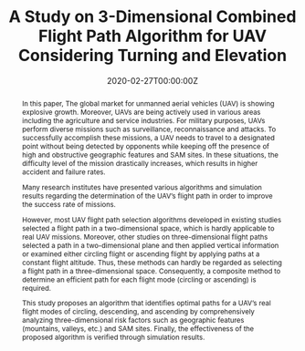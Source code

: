 ---
title: "A Study on 3-Dimensional Combined Flight Path Algorithm for UAV Considering Turning and Elevation"
authors:
- admin
date: "2020-02-27T00:00:00Z"
doi: ""

# Schedule page publish date (NOT publication's date).
publishDate: "2020-01-27T00:00:00Z"

# Publication type.
# Legend: 0 = Uncategorized; 1 = Conference paper; 2 = Journal article;
# 3 = Preprint / Working Paper; 4 = Report; 5 = Book; 6 = Book section;
# 7 = Thesis; 8 = Patent
publication_types: ["7"]

# Publication name and optional abbreviated publication name.
publication: "Graduate School Korea Polytechnic University"
publication_short: ""

abstract: "In this paper, The global market for unmanned aerial vehicles (UAV) is showing explosive growth. Moreover, UAVs are being actively used in various areas including the agriculture and service industries. For military purposes, UAVs perform diverse missions such as surveillance, reconnaissance and attacks. To successfully accomplish these missions, a UAV needs to travel to a designated point without being detected by opponents while keeping off the presence of high and obstructive geographic features and SAM sites. In these situations, the difficulty level of the mission drastically increases, which results in higher accident and failure rates.

<p>Many research institutes have presented various algorithms and simulation results regarding the determination of the UAV’s flight path in order to improve the success rate of missions.</p>

<p>However, most UAV flight path selection algorithms developed in existing studies selected a flight path in a two-dimensional space, which is hardly applicable to real UAV missions. Moreover, other studies on three-dimensional flight paths selected a path in a two-dimensional plane and then applied vertical information or examined either circling flight or ascending flight by applying paths at a constant flight altitude. Thus, these methods can hardly be regarded as selecting a flight path in a three-dimensional space. Consequently, a composite method to determine an efficient path for each flight mode (circling or ascending) is required.</p>

<p>This study proposes an algorithm that identifies optimal paths for a UAV’s real flight modes of circling, descending, and ascending by comprehensively analyzing three-dimensional risk factors such as geographic features (mountains, valleys, etc.) and SAM sites. Finally, the effectiveness of the proposed algorithm is verified through simulation results.</p>"

# Summary. An optional shortened abstract.
summary: A Study on the UAV 3D composite path selection algorithm considering flight modes of circling, descending, and ascending to improve mission success rate and efficient flight path selection for UAV

tags:
- 3D path planning
- Algorithm
- UAV(Unmanned Aerial Vehicle)
- Voronoi Diagram
- Bézier Curve
- MATLAB
featured: true

links:
 - name: "RISS"
   url: "http://www.riss.or.kr/search/detail/DetailView.do?p_mat_type=be54d9b8bc7cdb09&control_no=f64fdc500192cdb7ffe0bdc3ef48d419"

url_pdf: "files/masters_thesis_uav_3d_pathplanning.pdf"
url_code: ''
url_dataset: ''
url_poster: ''
url_project: ''
url_slides: ''
url_source: ''
url_video: ''

# Featured image
# To use, add an image named `featured.jpg/png` to your page's folder. 
image:
  caption: 'Image credit: [**Unsplash**](https://unsplash.com/photos/jdD8gXaTZsc)'
  focal_point: ""
  preview_only: false

# Associated Projects (optional).
#   Associate this publication with one or more of your projects.
#   Simply enter your project's folder or file name without extension.
#   E.g. `internal-project` references `content/project/internal-project/index.md`.
#   Otherwise, set `projects: []`.
projects:
- UAV_3D_pathplanning

# Slides (optional).
#   Associate this publication with Markdown slides.
#   Simply enter your slide deck's filename without extension.
#   E.g. `slides: "example"` references `content/slides/example/index.md`.
#   Otherwise, set `slides: ""`.
slides: ""
---